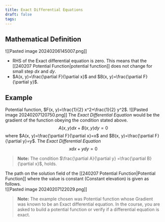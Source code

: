 ```yaml
---
title: Exact Differential Equations
draft: false
tags:
---
```

  
## Mathematical Definition
![[Pasted image 20240206145007.png]]
- RHS of the Exact differential equation is zero. This means that the [[240207 Potential Function|potential function]] does not change for small step $dx$ and $dy$. 
- $A(x, y)=\frac{\partial F}{\partial x}$ and $B(x, y)=\frac{\partial F}{\partial y}$.

## Example
Potential function, $F(x, y)=\frac{1}{2} x^2+\frac{1}{2} y^2$.
![[Pasted image 20240207120750.png]]
The *Exact Differential Equation* would be the gradient of the function obeying the condition stated above. 
$$
A(x, y) d x+B(x, y) d y=0
$$
where $A(x, y)=\frac{\partial F}{\partial x}=x$ and $B(x, y)=\frac{\partial F}{\partial y}=y$.
The *Exact Differential Equation*  
$$
x d x+y d y=0
$$

> **Note:** The condition $\frac{\partial A}{\partial y} =\frac{\partial B}{\partial x}$, holds.          


The path on the solution field of the [[240207 Potential Function|Potential Function]] where the value is constant (Constant elevation) is given as  follows.  
![[Pasted image 20240207122029.png]]

> **Note:** The example chosen was  Potential function whose Gradient was known to be an Exact differential equation. 
> In the course, you are asked to build a potential function or verify if a differential equation is exact. 